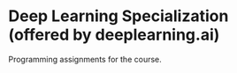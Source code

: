 # Deep Learning Specialization (offered by deeplearning.ai)

Programming assignments for the course.